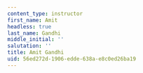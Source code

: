 ```yaml
---
content_type: instructor
first_name: Amit
headless: true
last_name: Gandhi
middle_initial: ''
salutation: ''
title: Amit Gandhi
uid: 56ed272d-1906-edde-638a-e8c0ed26ba19
---
```

